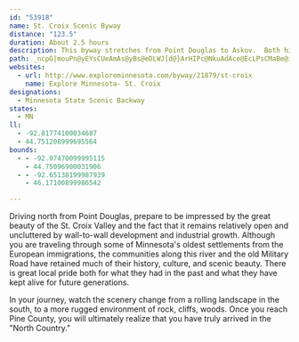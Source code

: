 ```yaml
---
id: "53918"
name: St. Croix Scenic Byway
distance: "123.5"
duration: About 2.5 hours
description: This byway stretches from Point Douglas to Askov.  Both historical and scenic, this route visits three state parks and picturesque river towns.
path: _ncpG|mouPn@yEYsCUeAmAs@yBs@eDLWJ[d@}ArHIPc@NkuAdAce@EcLPsCMaBe@iCeBs@q@{RmXaEsEmXgWwAi@uBc@oOy@mk@kAs`@g@ch@eA}DmAiScOcDsAcGeA_q@{Jq^_FsCS}DXy@?s@MiAk@iD_DuAo@}QmCiCKyK`@mF\yh@rAkYsAsCC}d@~EaOfCsA^cCdB_@j@kBzEc@l@u@j@w@Ze@B}@MiGwAsDKkFlAgDNcN`@kFDgEEgO\{BIiKsCoHoDcBkAoBmBmCyB_QgMmGaGcAm@yC?m@KoG{Ds@q@c@aAY}AGuE]_DyA{HeAkCuGmHy@i@cBm@_Di@m@YkAoAsAeD]k@_@_@cDgBu@s@i@y@iA}@q@SkAGwJMsO@gLG{HHgEC_F]sEeBuGgEyC_ByRmGoC{A{CgCoUcUsDgCqAi@_FmAuo@wMaH}@ySKebAGka@S{JFgg@UyDTiCjAaErC_FrCkCx@sD`@uAK}Ba@iHaCuE}@oBOiCEgEJqEz@iFfBs@j@a]tMsVhJwEpA{_@`FqKjAcD@qEg@gDy@_IuC_Cq@oC]iEJyOjAch@tEqJ~A_EJiMM{YFwIGiE}@{C{@aOtD}FfBiPjEwGlBsB`A_WlPwCxBaSbQwPvOgE~CaJlEmCrBu@\qElDcAZcC\cFt@q@GoJzCUVqHpCyBfAgFhEgI~JwD`EcFrDmCxAyBdBiAzAsAxCwB~Da^bL_AVo@@gFm@eMmBgKeAoHMyWfAsBb@sEtBcCl@mHEkDSe@QsCoBgFkHaFaGwI{IeCgEw@eBeBiGkBaJgAmHSgCEeFRsDxA}JJcCAaAa@_C{@oBc@k@_L_Lu@oA}FgMkIoLoB{Bu@c@s@Q_BGeI?iAR}CxCgDdCeBjBaIvKqBvBuGzFyBdA_BX}@@iBKmBg@eJmG{Bu@wDc@}Cs@sh@cS}BwAoBuB}Tq[{a@mm@qXqW}GmFqEuCoDiByIuDsJeHyE}DeEsB}D}@cKm@qJy@aCFkBd@qAp@eQnNyAx@wC~@_VlFqHlAwILeM[_DFqARoBv@wJ`GqVvKiBb@gAF}DM{OeAoc@MwF]}C[iG}A{CSkD?wB\sCz@}BjAsn@x]{CjA_D`AiB^uF^iE?sGg@}SmEwI{A}D_@aKWsSsAaMkBsCm@wCaAyCqAqFyCcFgByBg@}A[gE[sIYsSgBaB_@yZqJiEiA}AQca@a@}EFoPx@}BXiCfAcBnAeAnAcApAiBrDiDfH{FtMu@~@oAbA}DbCgB^u@@qk@k@}FDgEj@_LfE_Cp@eCPiACqCq@}F{BgGmBkMsEsDs@mCGsBL}D`AyAp@}RtOuDhCeHdEsVzMmAf@yEpAiC^}ADmGE}Dk@yCy@qGsCmh@}XkMsGyD_Bq\eKqCq@mDg@kNeBwI_CgImFiQ}NgEeDmEgEkL{McFoGcCkEmBaFo@kDe@aESmDEqSIeDQ_Cw@aFyAmF_A{BcDwEaZ_]}GuIqDaGsC_GoOe`@qIeUiDgHyAsBwAyAkD_CwBs@oBc@}AMwFD{{@~DmGFiBG_Ce@iDyAmBwAsC}CcA}AiAgCeAaDuFwS{AmE}@iBuCmEs@s@mCmBcDmA}Cg@_e@kBoC?wG`@oHv@{Q?kOWsD_A_Bm@eEaDqFmG}Xk]kAeAmBsA_CmAkCw@uB[{EQo^r@a@m_@D_EXyGx@oJdAmHxAoJzEeWb@}CP{CFwCIqD]oD]mBkAuEeCmFiIoMqHoP_B{CcBqBaDsBqNmD}MeEsDoBoCeCkBsCyAyCmJqW{AmHoCwT_@mJOuIOyC]aBkBqF}@eB_A{@sA_@iAKmDByAc@i@k@e@v@YJgCL{^j@UyB_@eA{LM{IqA}BAiBJsJzAwALgBMoDy@_BAmAZ}ClBiBXyCGuJg@kI}@iIuAaJC{FFe^vAmKVwQhAaHpAeD`AcCdBgLxH{GlHwE|FsG`JuMbYsExKqCpMuAtKw@rDeAdCcBxAiAj@y@RkNPiBf@sAl@gHlFyAvAiCfE{I|PwDzGmEdHcDlGiDnFyDtHgBjCsClCyCxBgDdDqD|G{DlGsP`TmDtDuMfHqp@`YcUhK}Aj@u@D{CK}Ky@y@@oBf@yA|@gCdCmW|VyClDmBzEe@~BUrBS`QQvn@Gv~@Jxn@Ax]Nr`Agm@_@_NDmEd@eNrCoBVwBCoDa@sDNmAYcCb@iF{E_Ak@i]WqI[sV]uxAeA{aADg@PkGjRoF~Q}BhIS~AEjCUnzCHlAN~AvHx_@vA~H~P~z@Vx@b@l@h@VxBF?h]P`[JjEl@lOFfEm@rf@?zCLhNj@pX?~GKxB]~@c@r@wLxG[l@Sz@U~F?xBh@nOThJHxAx@fGnA~FbAfDn@pArXra@|CfHyP|NsE`FcEjFsUf^_MzPsKxR}AhDs@rBo@fD}E|f@_@|B_ArDi@pAkIbQu@rBcAfEYxBOpBClc@ObOo@fDo@hBs@hAsB|BuBdAqCXae@OgDj@cCjAoTlO{CfCsBfCmCfEuBzEi@~AoAfFoq@z}Cc@rFUhQUpa@Z`GvAtEtCpDpD`DnDxGnBlEp@fDD`EElEK~AMtKO|}Bm{BgMeFgAkC{AeD}Cmf@qu@}B_CoCaBmCs@{B]_DEsQBu~Ax@afALc_AQml@mBgu@d@iJ^wDjAwC|AsDxAmCp@_BJwc@SaL@yBSsCs@_MsDsE{@cHo@gFMm{AXoRPwVFam@rAed@mBcx@Mca@Q_sAj@iFd@wDnAeBdAsBbByQdSoKzLkExFgDlCcDjBkBn@uEx@mlAh@_^@}pBDu`@McOQyh@Mov@^aFKcC]qLuEiCe@kDM{c@t@e^aCwyAoL}Ly@kJaAg_AmH}SwAaYaCea@wCmZmCcd@aDwP_BaZuBsNqAe_AmH_yAwKcr@{FagAgI{CB{@Vu^|MgCh@eB@cf@cFg}@oNe@?_@Hy@r@YhAEzAvDh\aARu@Ci@OiAkA}A_Du@_AoAaAqKyEqBkAmEiDcE{E{JoPgDeE}ImO_BgBcDyBsBs@u@MmAQ}AAse@rEcDR}EKoeAaIiBQaHsAk^uCgD]u@[EYaDgG{@w@o@Ye_@{CiAQiA]kcBsz@yAi@y@MuNMsbCJsb@q@gsDkAebAy@mJa@gLaAaEu@mHoCmBgAy@q@{CsDuCaFaDsIkA_EsAuGoB{QkE{c@yIa{@Oy@}@wL_@uESqG?ov@Bix@lAcLnBeXDsBEcASmAu@yBcAmA_Ag@aH_D}DwAqG_@_B[}@]{BsAkDuCmIsGsAmAiBc@yMUuAKai@BeVZicA`@wXj@_v@?
websites:
  - url: http://www.exploreminnesota.com/byway/21879/st-croix
    name: Explore Minnesota- St. Croix
designations:
  - Minnesota State Scenic Backway
states:
  - MN
ll:
  - -92.81774100034687
  - 44.751208999695564
bounds:
  - - -92.97470099995115
    - 44.75096900031906
  - - -92.65138199987939
    - 46.17100899986542

---
```


Driving north from Point Douglas, prepare to be impressed by the great beauty of the St. Croix Valley and the fact that it remains relatively open and uncluttered by wall-to-wall development and industrial growth.  Although you are traveling through some of Minnesota's oldest settlements from the European immigrations, the communities along this river and the old Military Road have retained much of their history, culture, and scenic beauty.  There is great local pride both for what they had in the past and what they have kept alive for future generations.

In your journey, watch the scenery change from a rolling landscape in the south, to a more rugged environment of rock, cliffs, woods. Once you reach Pine County, you will ultimately realize that you have truly arrived in the "North Country."
